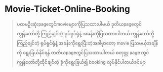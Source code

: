 # Movie-Ticket-Online-Booking
> ပထမဦးဆုံးpageတွင်movieများကိုပြသထားပါမယ်
> ဒုတိယpageတွင် ကျွန်တော်တို့ ကြည့်ချင်တဲ့ ရုပ်ရှင်ရုံနဲ့ အခန်းကိုပြသထားပါတယ်
> ကျွန်တော်တို့ကြည့်ချင်တဲ့ ရုပ်ရှင်ရုံနဲ့ အခန်းကိုရွေးပြီးတဲ့အခါမှာတော့ movie ပြသမယ့်အချိန်ကို ရွေးခြယ်နိုင်ရန် တတိယpageတွင်ပြသထားပါတယ်
> စတုတ္ထ page တွင်ကျွန်တော်တို့ထိုင်ချင်တဲ့ ခုံကိုရွေးခြယ်၍ booking လုပ်နိုင်ပါတယ်ခင်ဗျာ
